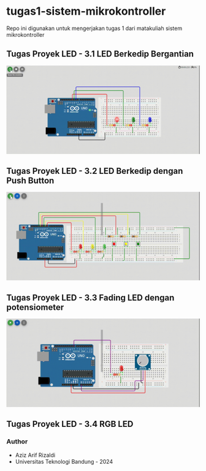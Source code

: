 # tugas1-sistem-mikrokontroller
Repo ini digunakan untuk mengerjakan tugas 1 dari matakuliah sistem mikrokontroller

## Tugas Proyek LED - 3.1 LED Berkedip Bergantian
![Tampilan 3.1](preview/3-1.gif)

## Tugas Proyek LED - 3.2 LED Berkedip dengan Push Button
![Tampilan 3.2](preview/3-2.gif)

## Tugas Proyek LED - 3.3 Fading LED dengan potensiometer
![Tampilan 3.3](preview/3-3.gif)

## Tugas Proyek LED - 3.4 RGB LED


### Author
- Aziz Arif Rizaldi
- Universitas Teknologi Bandung - 2024
